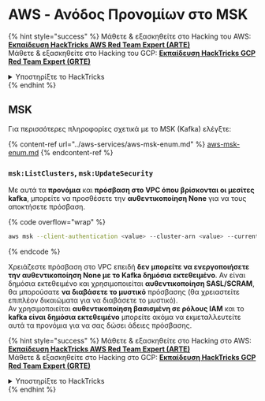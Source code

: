 # AWS - Ανόδος Προνομίων στο MSK

{% hint style="success" %}
Μάθετε & εξασκηθείτε στο Hacking του AWS:<img src="/.gitbook/assets/image.png" alt="" data-size="line">[**Εκπαίδευση HackTricks AWS Red Team Expert (ARTE)**](https://training.hacktricks.xyz/courses/arte)<img src="/.gitbook/assets/image.png" alt="" data-size="line">\
Μάθετε & εξασκηθείτε στο Hacking του GCP: <img src="/.gitbook/assets/image (2).png" alt="" data-size="line">[**Εκπαίδευση HackTricks GCP Red Team Expert (GRTE)**<img src="/.gitbook/assets/image (2).png" alt="" data-size="line">](https://training.hacktricks.xyz/courses/grte)

<details>

<summary>Υποστηρίξτε το HackTricks</summary>

* Ελέγξτε τα [**σχέδια συνδρομής**](https://github.com/sponsors/carlospolop)!
* **Εγγραφείτε** 💬 [**στην ομάδα Discord**](https://discord.gg/hRep4RUj7f) ή στην [**ομάδα telegram**](https://t.me/peass) ή **ακολουθήστε** μας στο **Twitter** 🐦 [**@hacktricks\_live**](https://twitter.com/hacktricks\_live)**.**
* **Μοιραστείτε κόλπα χάκερ κάνοντας υποβολή PRs** στα αποθετήρια [**HackTricks**](https://github.com/carlospolop/hacktricks) και [**HackTricks Cloud**](https://github.com/carlospolop/hacktricks-cloud).

</details>
{% endhint %}

## MSK

Για περισσότερες πληροφορίες σχετικά με το MSK (Kafka) ελέγξτε:

{% content-ref url="../aws-services/aws-msk-enum.md" %}
[aws-msk-enum.md](../aws-services/aws-msk-enum.md)
{% endcontent-ref %}

### `msk:ListClusters`, `msk:UpdateSecurity`

Με αυτά τα **προνόμια** και **πρόσβαση στο VPC όπου βρίσκονται οι μεσίτες kafka**, μπορείτε να προσθέσετε την **αυθεντικοποίηση None** για να τους αποκτήσετε πρόσβαση.

{% code overflow="wrap" %}
```bash
aws msk --client-authentication <value> --cluster-arn <value> --current-version <value>
```
{% endcode %}

Χρειάζεστε πρόσβαση στο VPC επειδή **δεν μπορείτε να ενεργοποιήσετε την αυθεντικοποίηση None με το Kafka δημόσια εκτεθειμένο**. Αν είναι δημόσια εκτεθειμένο και χρησιμοποιείται **αυθεντικοποίηση SASL/SCRAM**, θα μπορούσατε **να διαβάσετε το μυστικό** πρόσβασης (θα χρειαστείτε επιπλέον δικαιώματα για να διαβάσετε το μυστικό).\
Αν χρησιμοποιείται **αυθεντικοποίηση βασισμένη σε ρόλους IAM** και το **kafka είναι δημόσια εκτεθειμένο** μπορείτε ακόμα να εκμεταλλευτείτε αυτά τα προνόμια για να σας δώσει άδειες πρόσβασης.

{% hint style="success" %}
Μάθετε & εξασκηθείτε στο Hacking στο AWS:<img src="/.gitbook/assets/image.png" alt="" data-size="line">[**Εκπαίδευση HackTricks AWS Red Team Expert (ARTE)**](https://training.hacktricks.xyz/courses/arte)<img src="/.gitbook/assets/image.png" alt="" data-size="line">\
Μάθετε & εξασκηθείτε στο Hacking στο GCP: <img src="/.gitbook/assets/image (2).png" alt="" data-size="line">[**Εκπαίδευση HackTricks GCP Red Team Expert (GRTE)**<img src="/.gitbook/assets/image (2).png" alt="" data-size="line">](https://training.hacktricks.xyz/courses/grte)

<details>

<summary>Υποστηρίξτε το HackTricks</summary>

* Ελέγξτε τα [**σχέδια συνδρομής**](https://github.com/sponsors/carlospolop)!
* **Εγγραφείτε** στην 💬 [**ομάδα Discord**](https://discord.gg/hRep4RUj7f) ή στην [**ομάδα telegram**](https://t.me/peass) ή **ακολουθήστε** μας στο **Twitter** 🐦 [**@hacktricks\_live**](https://twitter.com/hacktricks\_live)**.**
* **Μοιραστείτε κόλπα χάκινγκ υποβάλλοντας PRs στα** [**HackTricks**](https://github.com/carlospolop/hacktricks) και [**HackTricks Cloud**](https://github.com/carlospolop/hacktricks-cloud) αποθετήρια στο GitHub.

</details>
{% endhint %}
